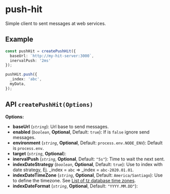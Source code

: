 # push-hit

Simple client to sent messages at web services.

## Example

```ts
const pushHit = createPushHit({
  baseUrl: `http://my-hit-server:3000`,
  inervalPush: '2ms'
});

pushHit.push({
  _index: 'abc',
  myData,
});
```

## API `createPushHit(Options)`

**Options:**

- **baseUrl** (_`string`_): Url base to send messages.
- **enabled** (_`boolean`_, **Optional**, Default: `true`): If is `false` ignore send messages.
- **environment** (_`string`_, **Optional**, Default: `process.env.NODE_ENV`): Default is `process.env`.
- **target** (_`string`_, **Optional**):
- **inervalPush** (_`string`_, **Optional**, Default: `"5s"`): Time to wait the next sent.
- **indexDateStrategy** (*`boolean`*, **Optional**, Default: `true`): Use to index with date strategy, Ej. _index = `abc` => _index = `abc-2020.01.01`.
- **indexDateTimeZone** (*`string`*, **Optional**, Default: `America/Santiago`): Use to define the timezone. See [List of tz database time zones](https://en.wikipedia.org/wiki/List_of_tz_database_time_zones).
- **indexDateFormat** (*`string`*, **Optional**, Default: `"YYYY.MM.DD"`):
